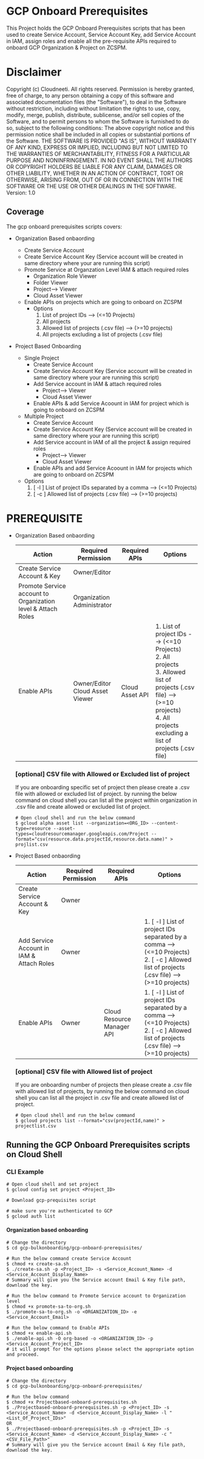 # GCP Onboard Prerequisites 

This Project holds the GCP Onboard Prerequisites scripts that has been used to create Service Account, Service Account Key, add Service Account in IAM, assign roles and enable all the pre-requisite APIs required to onboard GCP Organization & Project on ZCSPM.

# Disclaimer
Copyright (c) Cloudneeti. All rights reserved.
    Permission is hereby granted, free of charge, to any person obtaining a copy of this software and associated documentation files (the "Software"), to deal in the Software without restriction, including without limitation the rights  to use, copy, modify, merge, publish, distribute, sublicense, and/or sell copies of the Software, and to permit persons to whom the Software is  furnished to do so, subject to the following conditions:
    The above copyright notice and this permission notice shall be included in all copies or substantial portions of the Software.
    THE SOFTWARE IS PROVIDED "AS IS", WITHOUT WARRANTY OF ANY KIND, EXPRESS OR IMPLIED, INCLUDING BUT NOT LIMITED TO THE WARRANTIES OF MERCHANTABILITY,  FITNESS FOR A PARTICULAR PURPOSE AND NONINFRINGEMENT. IN NO EVENT SHALL THE AUTHORS OR COPYRIGHT HOLDERS BE LIABLE FOR ANY CLAIM, DAMAGES OR OTHER LIABILITY, WHETHER IN AN ACTION OF CONTRACT, TORT OR OTHERWISE, ARISING FROM, OUT OF OR IN CONNECTION WITH THE SOFTWARE OR THE USE OR OTHER DEALINGS IN THE SOFTWARE.
Version: 1.0

## Coverage

The gcp onboard prerequisites scripts covers:

- Organization Based onbaording
    - Create Service Account
    - Create Service Account Key (Service account will be created in same directory where your are running this script)
    - Promote Service at Organzation Level IAM & attach required roles
        - Organization Role Viewer
        - Folder Viewer
        - Project--> Viewer
        - Cloud Asset Viewer 
    - Enable APIs on projects which are going to onboard on ZCSPM
        - Options 
            1. List of project IDs --> (<=10 Projects)
            2. All projects
            3. Allowed list of projects (.csv file) --> (>=10 projects)
            4. All projects excluding a list of projects (.csv file)


- Project Based Onboarding
    - Single Project
        - Create Service Account
        - Create Service Account Key (Service account will be created in same directory where your are running this script)
        - Add Service account in IAM & attach required roles
            - Project--> Viewer
            - Cloud Asset Viewer
        - Enable APIs & add Service Acoount in IAM for project which is going to onboard on ZCSPM
    - Multiple Project
        - Create Service Account
        - Create Service Account Key (Service account will be created in same directory where your are running this script)
        - Add Service account in IAM of all the project & assign required roles
            - Project--> Viewer
            - Cloud Asset Viewer
        - Enable APIs and add Service Acoount in IAM for projects which are going to onboard on ZCSPM
    - Options
        1. [ -l ] List of project IDs separated by a comma --> (<=10 Projects)
        2. [ -c ] Allowed list of projects (.csv file) --> (>=10 projects)

# PREREQUISITE

- Organization Based onbaording

    | Action  | Required Permission | Required APIs  | Options |
    | ------------- | ------------- | ------------- |-------------  |
    | Create Service Account & Key  | Owner/Editor |  |  |
    | Promote Service account to Organization level & Attach Roles  | Organization Administrator |  |  |
    | Enable APIs | Owner/Editor<br />Cloud Asset Viewer | Cloud Asset API  | 1. List of project IDs --> (<=10 Projects)<br />2. All projects<br />3. Allowed list of projects (.csv file) --> (>=10 projects)<br />4. All projects excluding a list of projects (.csv file) |


    ### [optional] CSV file with Allowed or Excluded list of project

    If you are onboarding specific set of project then please create a .csv file with allowed or excluded list of project. by running the below command on cloud shell you can list all the project within organization in .csv file and create allowed or excluded list of project.

    ```
    # Open cloud shell and run the below command
    $ gcloud alpha asset list --organization=<ORG_ID> --content-type=resource --asset-types=cloudresourcemanager.googleapis.com/Project --format="csv(resource.data.projectId,resource.data.name)" > projlist.csv 
    ```


- Project Based onbaording

    | Action  | Required Permission | Required APIs   | Options |
    | ------------- | ------------- | ------------- |-------------  |
    | Create Service Account & Key  | Owner |  |  |
    | Add Service Account in IAM & Attach Roles  | Owner |  | 1. [ -l ] List of project IDs separated by a comma --> (<=10 Projects)<br />2. [ -c ] Allowed list of projects (.csv file) --> (>=10 projects) |
    | Enable APIs | Owner | Cloud Resource Manager API  | 1. [ -l ] List of project IDs separated by a comma --> (<=10 Projects)<br />2. [ -c ] Allowed list of projects (.csv file) --> (>=10 projects) |


    ### [optional] CSV file with Allowed list of project

    If you are onboarding number of projects then please create a .csv file with allowed list of projects, by running the below command on cloud shell you can list all the project in .csv file and create allowed list of project.

    ```
    # Open cloud shell and run the below command
    $ gcloud projects list --format="csv(projectId,name)" > projectlist.csv
    ```

## Running the GCP Onboard Prerequisites scripts on Cloud Shell
### CLI Example

```
# Open cloud shell and set project
$ gcloud config set project <Project_ID>

# Download gcp-prequisites script

# make sure you're authenticated to GCP
$ gcloud auth list
```
#### Organization based onboarding
```
# Change the directory
$ cd gcp-bulkonboarding/gcp-onboard-prerequisites/

# Run the below command create Service Account
$ chmod +x create-sa.sh
$ ./create-sa.sh -p <Project_ID> -s <Service_Account_Name> -d <Service_Account_Display_Name>
# Summary will give you the Service account Email & Key file path, download the key.

# Run the below command to Promote Service account to Organization level
$ chmod +x promote-sa-to-org.sh
$ ./promote-sa-to-org.sh -o <ORGANIZATION_ID> -e <Service_Account_Email>

# Run the below command to Enable APIs
$ chmod +x enable-api.sh
$ ./enable-api.sh -O org-based -o <ORGANIZATION_ID> -p <Service_Account_Project_ID>
# it will prompt for the options please select the appropriate option and proceed.
```
#### Project based onboarding
```
# Change the directory
$ cd gcp-bulkonboarding/gcp-onboard-prerequisites/

# Run the below command
$ chmod +x Projectbased-onboard-prerequisites.sh
$ ./Projectbased-onboard-prerequisites.sh -p <Project_ID> -s <Service_Account_Name> -d <Service_Account_Display_Name> -l "<List_Of_Project_IDs>"
OR
$ ./Projectbased-onboard-prerequisites.sh -p <Project_ID> -s <Service_Account_Name> -d <Service_Account_Display_Name> -c "<CSV_File_Path>"
# Summary will give you the Service account Email & Key file path, download the key.
```
